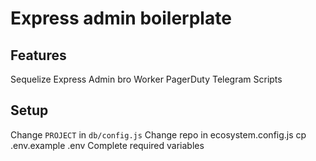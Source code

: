 # Express admin boilerplate

## Features

Sequelize
Express
Admin bro
Worker
PagerDuty
Telegram
Scripts

## Setup

Change `PROJECT` in `db/config.js`
Change repo in ecosystem.config.js
cp .env.example .env
Complete required variables
